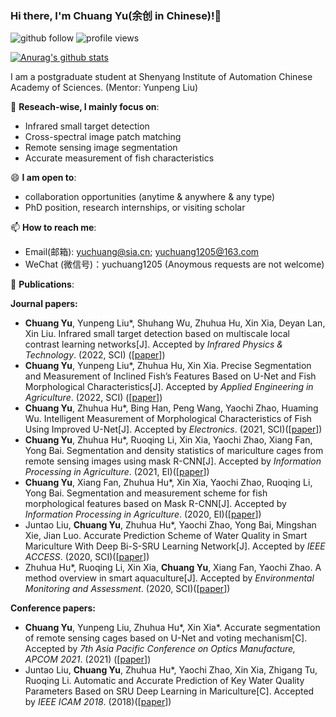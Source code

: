 ### Hi there, I'm Chuang Yu(余创 in Chinese)!👋

<p align="left"> 
  <img src="https://img.shields.io/github/followers/YuChuang1205?label=Followers" alt="github follow" />
  <img src="https://komarev.com/ghpvc/?username=Yuchuang1205" alt="profile views" /> 
</p>

[![Anurag's github stats](https://github-readme-stats.vercel.app/api?username=YuChuang1205)](https://github.com/anuraghazra/github-readme-stats)


I am a postgraduate student at Shenyang Institute of Automation Chinese Academy of Sciences. (Mentor: Yunpeng Liu)

🔭 **Reseach-wise, I mainly focus on**:

- Infrared small target detection
- Cross-spectral image patch matching
- Remote sensing image segmentation
- Accurate measurement of fish characteristics

😄 **I am open to**:

- collaboration opportunities (anytime & anywhere & any type)
- PhD position, research internships, or visiting scholar


📫 **How to reach me**:

- Email(邮箱): yuchuang@sia.cn; yuchuang1205@163.com
- WeChat (微信号)：yuchuang1205 (Anoymous requests are not welcome)


🌱 **Publications**:

**Journal papers:**

+ **Chuang Yu**, Yunpeng Liu*, Shuhang Wu, Zhuhua Hu, Xin Xia, Deyan Lan, Xin Liu. Infrared small target detection based on multiscale local contrast learning networks[J]. Accepted by *Infrared Physics & Technology*. (2022, SCI) ([[paper](https://doi.org/10.1016/j.infrared.2022.104107)])
+ **Chuang Yu**, Yunpeng Liu*, Zhuhua Hu, Xin Xia. Precise Segmentation and Measurement of Inclined Fish’s Features Based on U-Net and Fish Morphological Characteristics[J]. Accepted by *Applied Engineering in Agriculture*. (2022, SCI) ([[paper](https://elibrary.asabe.org/abstract.asp?aid=53054)])
+ **Chuang Yu**, Zhuhua Hu*, Bing Han, Peng Wang, Yaochi Zhao, Huaming Wu. Intelligent Measurement of Morphological Characteristics of Fish Using Improved U-Net[J]. Accepted by *Electronics*. (2021, SCI)([[paper](https://www.researchgate.net/publication/352390820_Intelligent_Measurement_of_Morphological_Characteristics_of_Fish_Using_Improved_U-Net)])
+ **Chuang Yu**, Zhuhua Hu*, Ruoqing Li, Xin Xia, Yaochi Zhao, Xiang Fan, Yong Bai. Segmentation and density statistics of mariculture cages from remote sensing images using mask R-CNN[J]. Accepted by *Information Processing in Agriculture*. (2021, EI)([[paper](https://www.researchgate.net/publication/351315048_Segmentation_and_Density_Statistics_of_Mariculture_Cages_from_Remote_Sensing_Images_Using_Mask_R-CNN)])
+ **Chuang Yu**, Xiang Fan, Zhuhua Hu*, Xin Xia, Yaochi Zhao, Ruoqing Li, Yong Bai. Segmentation and measurement scheme for fish morphological features based on Mask R-CNN[J]. Accepted by *Information Processing in Agriculture*. (2020, EI)([[paper](https://www.researchgate.net/publication/338678060_Segmentation_and_Measurement_Scheme_for_Fish_Morphological_Features_Based_on_Mask_R-CNN)])
+ Juntao Liu, **Chuang Yu**, Zhuhua Hu*, Yaochi Zhao, Yong Bai, Mingshan Xie, Jian Luo. Accurate Prediction Scheme of Water Quality in Smart Mariculture With Deep Bi-S-SRU Learning Network[J]. Accepted by *IEEE ACCESS*. (2020, SCI)([[paper](https://www.researchgate.net/publication/339011910_Accurate_Prediction_Scheme_of_Water_Quality_in_Smart_Mariculture_with_Deep_Bi-S-SRU_Learning_Network)])
+ Zhuhua Hu*, Ruoqing Li, Xin Xia, **Chuang Yu**, Xiang Fan, Yaochi Zhao. A method overview in smart aquaculture[J]. Accepted by *Environmental Monitoring and Assessment*. (2020, SCI)([[paper](https://www.researchgate.net/publication/342786036_A_method_overview_in_smart_aquaculture)])


**Conference papers:**  
+ **Chuang Yu**, Yunpeng Liu, Zhuhua Hu*, Xin Xia*. Accurate segmentation of remote sensing cages based on U-Net and voting mechanism[C]. Accepted by *7th Asia Pacific Conference on Optics Manufacture, APCOM 2021*. (2021) ([[paper](http://dx.doi.org/10.1117/12.2615946)])
+ Juntao Liu, **Chuang Yu**, Zhuhua Hu*, Yaochi Zhao, Xin Xia, Zhigang Tu, Ruoqing Li. Automatic and Accurate Prediction of Key Water Quality Parameters Based on SRU Deep Learning in Mariculture[C]. Accepted by *IEEE ICAM 2018*. (2018)([[paper](https://www.researchgate.net/publication/330589006_Automatic_and_Accurate_Prediction_of_Key_Water_Quality_Parameters_Based_on_SRU_Deep_Learning_in_Mariculture)])







<!--
<p align="left"> <img src="https://github-readme-stats.vercel.app/api?username=YuChuang1205&show_icons=true&include_all_commits=true&count_private=true" alt="chongruo" /> </p>
- 🔭 I’m currently working on ...
- 🌱 I’m currently learning ...
- 👯 I’m looking to collaborate on ...
- 🤔 I’m looking for help with ...
- 💬 Ask me about ...
- 📫 How to reach me: ...
- 😄 Pronouns: ...
- ⚡ Fun fact: ...
-->

